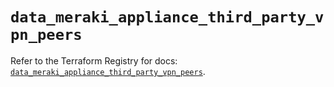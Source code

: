 # `data_meraki_appliance_third_party_vpn_peers`

Refer to the Terraform Registry for docs: [`data_meraki_appliance_third_party_vpn_peers`](https://registry.terraform.io/providers/ciscodevnet/meraki/1.7.1/docs/data-sources/appliance_third_party_vpn_peers).
